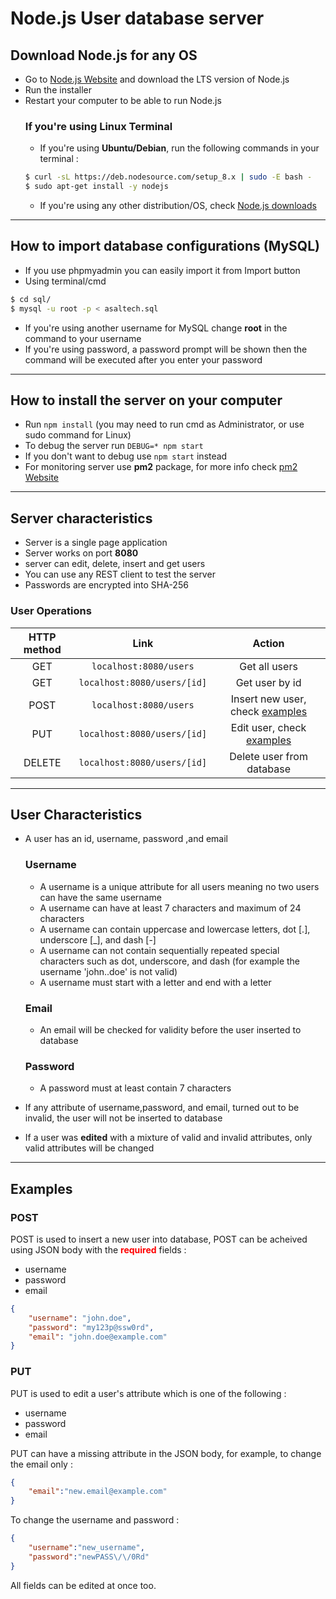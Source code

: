 # Node.js User database server #
## Download Node.js for any OS ##
* Go to [Node.js Website](https://nodejs.org) and download the LTS version of Node.js
* Run the installer
* Restart your computer to be able to run Node.js
    ### If you're using Linux Terminal ###
    * If you're using __Ubuntu/Debian__, run the following commands in your terminal :
    ```sh
    $ curl -sL https://deb.nodesource.com/setup_8.x | sudo -E bash -
    $ sudo apt-get install -y nodejs
    ```
    * If you're using any other distribution/OS, check [Node.js downloads](https://nodejs.org/en/download/package-manager/)
------------
## How to import database configurations (MySQL) ##
* If you use phpmyadmin you can easily import it from Import button
* Using terminal/cmd
```sh
$ cd sql/
$ mysql -u root -p < asaltech.sql
```
* If you're using another username for MySQL change __root__ in the command to your username
* If you're using password, a password prompt will be shown then the command will be executed after you enter your password

-----------------
## How to install the server on your computer ##
* Run `npm install` (you may need to run cmd as Administrator, or use sudo command for Linux)
* To debug the server run `DEBUG=* npm start`
* If you don't want to debug use `npm start` instead
* For monitoring server use __pm2__ package, for more info check [pm2 Website](http://pm2.keymetrics.io/)

------------------
## Server characteristics ##
* Server is a single page application 
* Server works on port **8080**
* server can edit, delete, insert and get users
* You can use any REST client to test the server
* Passwords are encrypted into SHA-256

### User Operations
|HTTP method| Link | Action |
|:-----:|:-----:|:-----:|
| GET | `localhost:8080/users` | Get all users|
| GET | `localhost:8080/users/[id]` | Get user by id
| POST | `localhost:8080/users` | Insert new user, check [examples](#markdown-header-examples)
| PUT | `localhost:8080/users/[id]` | Edit user, check [examples](#markdown-header-examples) |
| DELETE | `localhost:8080/users/[id]` | Delete user from database

---------
## User Characteristics ##
* A user has an id, username, password ,and email
    ### Username ###
    * A username is a unique attribute for all users meaning no two users can have the same username
    * A username can have at least 7 characters and maximum of 24 characters
    * A username can contain uppercase and lowercase letters, dot [.], underscore [_], and dash [-]
    * A username can not contain sequentially repeated special characters such as dot, underscore, and dash (for example the username 'john..doe' is not valid)
    * A username must start with a letter and end with a letter
    

    ### Email ##
    * An email will be checked for validity before the user inserted to database
    ### Password ###
    * A password must at least contain 7 characters

* If any attribute of username,password, and email, turned out to be invalid, the user will not be inserted to database
* If a user was __edited__ with a mixture of valid and invalid attributes, only valid attributes will be changed

--------------------
## Examples ##
### POST ###
POST is used to insert a new user into database, POST can be acheived using JSON body with the <span style="color: red">__required__</span> fields :
* username
* password
* email

```json
{
    "username": "john.doe",
    "password": "my123p@ssw0rd",
    "email": "john.doe@example.com"
}
```

### PUT ###
PUT is used to edit a user's attribute which is one of the following :
* username
* password
* email

PUT can have a missing attribute in the JSON body, for example, to change the email only :
```json
{
    "email":"new.email@example.com"
}
```

To change the username and password :
```json
{
    "username":"new_username",
    "password":"newPASS\/\/0Rd"
}
```
All fields can be edited at once too.